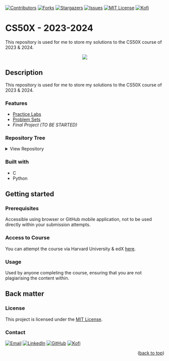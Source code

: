 <!-- TOP ROW OF BADGES -->

[![Contributors][contributors-shield]][contributors-url]
[![Forks][forks-shield]][forks-url]
[![Stargazers][stars-shield]][stars-url]
[![Issues][issues-shield]][issues-url]
[![MIT License][license-shield]][license-url]
[![Kofi][kofi-badge]][kofi-url]
<a name="readme-top"></a>

<!-- PROJECT HEADING -->

# CS50X - 2023-2024

This repository is used for me to store my solutions to the CS50X course of 2023 & 2024.

<div align="center">
  <kbd>
    <img src="https://pll.harvard.edu/sites/default/files/course/CS50x_business_4_revised.png" />
  </kbd>
</div>

## Description

This repository is used for me to store my solutions to the CS50X course of 2023 & 2024.

### Features

- [Practice Labs](https://github.com/smcnab1/CS50-23-24/tree/main/Practice%20Labs)
- [Problem Sets](https://github.com/smcnab1/CS50-23-24/tree/main/Problem%20Sets)
- *Final Project (TO BE STARTED)*

### Repository Tree
<details>
  <summary>View Repository</summary>

_Last Updated 02 Jan 24_
```
📦 course-cs50x-2324
├─ .github
│  ├─ CODEOWNERS
│  ├─ CODE_OF_CONDUCT.md
│  ├─ CONTRIBUTING.md
│  ├─ FUNDING.yml
│  ├─ ISSUE_TEMPLATE
│  │  ├─ 1-bug-report.md
│  │  ├─ 2-docs-bug.md
│  │  ├─ 3-feature-request.md
│  │  ├─ 4-enhancement-request.md
│  │  ├─ 5-security-report.md
│  │  ├─ 6-question-support.md
│  │  └─ config.yml
│  ├─ PULL_REQUEST_TEMPLATE.md
│  ├─ SECURITY.md
│  ├─ SUPPORT.md
│  └─ config.yml
├─ .gitignore
├─ CHANGELOG.md
├─ LICENSE.md
├─ Practice Labs
│  ├─ L1-Population
│  │  ├─ population
│  │  └─ population.c
│  ├─ L2-Scrabble
│  │  ├─ scrabble
│  │  └─ scrabble.c
│  ├─ L3-Sort
│  │  ├─ answers.txt
│  │  ├─ random10000.txt
│  │  ├─ random5000.txt
│  │  ├─ random50000.txt
│  │  ├─ reversed10000.txt
│  │  ├─ reversed5000.txt
│  │  ├─ reversed50000.txt
│  │  ├─ sort1
│  │  ├─ sort2
│  │  ├─ sort3
│  │  ├─ sorted10000.txt
│  │  ├─ sorted5000.txt
│  │  └─ sorted50000.txt
│  ├─ L4-Volume
│  │  ├─ input.wav
│  │  ├─ output.wav
│  │  ├─ volume
│  │  └─ volume.c
│  └─ L5-Inheritance
│     ├─ inheritance
│     └─ inheritance.c
├─ Problem Sets
│  ├─ PS-1
│  │  ├─ credit
│  │  │  ├─ credit
│  │  │  └─ credit.c
│  │  ├─ hello
│  │  │  ├─ hello
│  │  │  └─ hello.c
│  │  └─ mario-more
│  │     ├─ mario
│  │     └─ mario.c
│  ├─ PS-2
│  │  ├─ readability
│  │  │  ├─ readability
│  │  │  └─ readability.c
│  │  └─ wordle
│  │     ├─ 5.txt
│  │     ├─ 6.txt
│  │     ├─ 7.txt
│  │     ├─ 8.txt
│  │     ├─ wordle
│  │     └─ wordle.c
│  ├─ PS-3
│  │  ├─ plurality
│  │  │  ├─ plurality
│  │  │  └─ plurality.c
│  │  └─ tideman
│  │     ├─ tideman
│  │     └─ tideman.c
│  ├─ PS-4
│  │  ├─ filter-more
│  │  │  ├─ Makefile
│  │  │  ├─ bmp.h
│  │  │  ├─ filter
│  │  │  ├─ filter.c
│  │  │  ├─ helpers.c
│  │  │  ├─ helpers.h
│  │  │  └─ images
│  │  │     ├─ courtyard.bmp
│  │  │     ├─ stadium.bmp
│  │  │     ├─ tower.bmp
│  │  │     └─ yard.bmp
│  │  └─ recover
│  │     ├─ card.raw
│  │     ├─ recover
│  │     └─ recover.c
│  ├─ PS-5
│  │  └─ speller
│  │     ├─ Makefile
│  │     ├─ dictionaries
│  │     │  ├─ large
│  │     │  └─ small
│  │     ├─ dictionary.c
│  │     ├─ dictionary.h
│  │     ├─ dictionary.o
│  │     ├─ keys
│  │     │  ├─ aca.txt
│  │     │  ├─ austen.txt
│  │     │  ├─ birdman.txt
│  │     │  ├─ burnett.txt
│  │     │  ├─ carroll.txt
│  │     │  ├─ cat.txt
│  │     │  ├─ constitution.txt
│  │     │  ├─ federalist.txt
│  │     │  ├─ frankenstein.txt
│  │     │  ├─ grimm.txt
│  │     │  ├─ her.txt
│  │     │  ├─ holmes.txt
│  │     │  ├─ homer.txt
│  │     │  ├─ lalaland.txt
│  │     │  ├─ mansfield.txt
│  │     │  ├─ pneumonoultramicroscopicsilicovolcanoconiosis.txt
│  │     │  ├─ revenant.txt
│  │     │  ├─ rinehart.txt
│  │     │  ├─ shakespeare.txt
│  │     │  ├─ stein.txt
│  │     │  ├─ stoker.txt
│  │     │  ├─ surgery.txt
│  │     │  ├─ tolstoy.txt
│  │     │  ├─ wells.txt
│  │     │  ├─ whittier.txt
│  │     │  ├─ wordsworth.txt
│  │     │  ├─ xueqin1.txt
│  │     │  └─ xueqin2.txt
│  │     ├─ speller
│  │     ├─ speller.c
│  │     ├─ speller.o
│  │     ├─ speller50
│  │     └─ texts
│  │        ├─ aca.txt
│  │        ├─ austen.txt
│  │        ├─ birdman.txt
│  │        ├─ burnett.txt
│  │        ├─ carroll.txt
│  │        ├─ cat.txt
│  │        ├─ constitution.txt
│  │        ├─ federalist.txt
│  │        ├─ frankenstein.txt
│  │        ├─ grimm.txt
│  │        ├─ her.txt
│  │        ├─ holmes.txt
│  │        ├─ homer.txt
│  │        ├─ lalaland.txt
│  │        ├─ mansfield.txt
│  │        ├─ pneumonoultramicroscopicsilicovolcanoconiosis.txt
│  │        ├─ revenant.txt
│  │        ├─ rinehart.txt
│  │        ├─ shakespeare.txt
│  │        ├─ stein.txt
│  │        ├─ stoker.txt
│  │        ├─ surgery.txt
│  │        ├─ tolstoy.txt
│  │        ├─ wells.txt
│  │        ├─ whittier.txt
│  │        ├─ wordsworth.txt
│  │        ├─ xueqin1.txt
│  │        └─ xueqin2.txt
│  ├─ PS-6
│  │  └─ hello
│  │     ├─ credit.py
│  │     ├─ dna
│  │     │  ├─ databases
│  │     │  │  ├─ large.csv
│  │     │  │  ├─ s
│  │     │  │  └─ small.csv
│  │     │  ├─ dna.py
│  │     │  └─ sequences
│  │     │     ├─ 1.txt
│  │     │     ├─ 10.txt
│  │     │     ├─ 11.txt
│  │     │     ├─ 12.txt
│  │     │     ├─ 13.txt
│  │     │     ├─ 14.txt
│  │     │     ├─ 15.txt
│  │     │     ├─ 16.txt
│  │     │     ├─ 17.txt
│  │     │     ├─ 18.txt
│  │     │     ├─ 19.txt
│  │     │     ├─ 2.txt
│  │     │     ├─ 20.txt
│  │     │     ├─ 3.txt
│  │     │     ├─ 4.txt
│  │     │     ├─ 5.txt
│  │     │     ├─ 6.txt
│  │     │     ├─ 7.txt
│  │     │     ├─ 8.txt
│  │     │     └─ 9.txt
│  │     ├─ hello.py
│  │     ├─ mario.py
│  │     └─ sentimental.py
│  ├─ PS-7
│  │  ├─ fiftyville
│  │  │  ├─ answers.txt
│  │  │  ├─ fiftyville.db
│  │  │  └─ log.sql
│  │  ├─ movies
│  │  │  ├─ 1.sql
│  │  │  ├─ 10.sql
│  │  │  ├─ 11.sql
│  │  │  ├─ 12.sql
│  │  │  ├─ 13.sql
│  │  │  ├─ 2.sql
│  │  │  ├─ 3.sql
│  │  │  ├─ 4.sql
│  │  │  ├─ 5.sql
│  │  │  ├─ 6.sql
│  │  │  ├─ 7.sql
│  │  │  ├─ 8.sql
│  │  │  └─ 9.sql
│  │  └─ songs
│  │     ├─ 1.sql
│  │     ├─ 2.sql
│  │     ├─ 3.sql
│  │     ├─ 4.sql
│  │     ├─ 5.sql
│  │     ├─ 6.sql
│  │     ├─ 7.sql
│  │     ├─ 8.sql
│  │     ├─ answers.txt
│  │     └─ songs.db
│  ├─ PS-8
│  │  ├─ homepage
│  │  │  ├─ assets
│  │  │  │  ├─ css
│  │  │  │  │  └─ style.css
│  │  │  │  ├─ images
│  │  │  │  │  ├─ avatar-1.png
│  │  │  │  │  ├─ avatar-2.png
│  │  │  │  │  ├─ avatar-3.png
│  │  │  │  │  ├─ avatar-4.png
│  │  │  │  │  ├─ favicon.ico
│  │  │  │  │  ├─ icon-app.svg
│  │  │  │  │  ├─ icon-coach.svg
│  │  │  │  │  ├─ icon-design.svg
│  │  │  │  │  ├─ icon-dev.svg
│  │  │  │  │  ├─ icon-lecture.svg
│  │  │  │  │  ├─ icon-para.svg
│  │  │  │  │  ├─ icon-photo.svg
│  │  │  │  │  ├─ icon-quote.svg
│  │  │  │  │  ├─ logo-1-color.png
│  │  │  │  │  ├─ logo.svg
│  │  │  │  │  ├─ my-avatar.png
│  │  │  │  │  ├─ project-1.jpg
│  │  │  │  │  ├─ project-2.png
│  │  │  │  │  ├─ project-3.jpg
│  │  │  │  │  ├─ project-4.png
│  │  │  │  │  ├─ project-5.png
│  │  │  │  │  ├─ project-6.png
│  │  │  │  │  ├─ project-7.png
│  │  │  │  │  ├─ project-8.jpg
│  │  │  │  │  ├─ project-9.png
│  │  │  │  │  ├─ project-magna.png
│  │  │  │  │  ├─ project-placeholder.png
│  │  │  │  │  └─ project-question.png
│  │  │  │  └─ js
│  │  │  │     └─ script.js
│  │  │  ├─ index.html
│  │  │  └─ specification.txt
│  │  └─ trivia
│  │     ├─ index.html
│  │     └─ styles.css
│  └─ PS-9
│     ├─ birthdays
│     │  ├─ app.py
│     │  ├─ birthdays.db
│     │  ├─ static
│     │  │  └─ styles.css
│     │  └─ templates
│     │     └─ index.html
│     └─ finance
│        ├─ app.py
│        ├─ finance.db
│        ├─ helpers.py
│        ├─ requirements.txt
│        ├─ schema.sql
│        ├─ static
│        │  ├─ favicon.ico
│        │  └─ styles.css
│        └─ templates
│           ├─ apology.html
│           ├─ buy.html
│           ├─ history.html
│           ├─ index.html
│           ├─ layout.html
│           ├─ login.html
│           ├─ quote.html
│           ├─ register.html
│           ├─ reset.html
│           └─ sell.html
└─ README.md
```  
</details>

### Built with

- C
- Python

## Getting started

### Prerequisites

Accessible using browser or GitHub mobile application, not to be used directly within your submission attempts.

### Access to Course

You can attempt the course via Harvard University & edX [here](https://pll.harvard.edu/course/cs50-introduction-computer-science).

### Usage

Used by anyone completing the course, ensuring that you are not plagiarising the content within.

## Back matter

### License

This project is licensed under the [MIT License](LICENSE.md).

<!-- CONTACT -->

<a name="contact"></a>

### Contact

[![Email][email-badge]][email-url]
[![LinkedIn][linkedin-shield]][linkedin-url]
[![GitHub][git-badge]][git-url]
[![Kofi][kofi-badge]][kofi-url]
<br />

<p align="right">(<a href="#readme-top">back to top</a>)</p>

[contributors-shield]: https://img.shields.io/github/contributors/smcnab1/course-cs50x-2324.svg?style=for-the-badge
[contributors-url]: https://github.com/smcnab1/course-cs50x-2324/graphs/contributors
[forks-shield]: https://img.shields.io/github/forks/smcnab1/course-cs50x-2324.svg?style=for-the-badge
[forks-url]: https://github.com/smcnab1/course-cs50x-2324/network/members
[stars-shield]: https://img.shields.io/github/stars/smcnab1/course-cs50x-2324.svg?style=for-the-badge
[stars-url]: https://github.com/smcnab1/course-cs50x-2324/stargazers
[issues-shield]: https://img.shields.io/github/issues/smcnab1/course-cs50x-2324.svg?style=for-the-badge
[issues-url]: https://github.com/smcnab1/course-cs50x-2324/issues
[license-shield]: https://img.shields.io/github/license/smcnab1/course-cs50x-2324.svg?style=for-the-badge
[license-url]: https://github.com/smcnab1/course-cs50x-2324/blob/master/LICENSE.md
[linkedin-shield]: https://img.shields.io/badge/-LinkedIn-black.svg?style=for-the-badge&logo=linkedin&colorB=555
[linkedin-url]: https://www.linkedin.com/in/sammcnab/
[product-screenshot]: images/screenshot.png
[email-badge]: https://img.shields.io/badge/Email-D14836?style=for-the-badge&logo=gmail&logoColor=white
[email-url]: mailto:sam@sammcnab.co.uk
[git-badge]: https://img.shields.io/badge/GitHub-100000?style=for-the-badge&logo=github&logoColor=white
[git-url]: https://github.com/smcnab1
[kofi-badge]: https://ko-fi.com/img/githubbutton_sm.svg
[kofi-url]: https://ko-fi.com/sammcnab1
